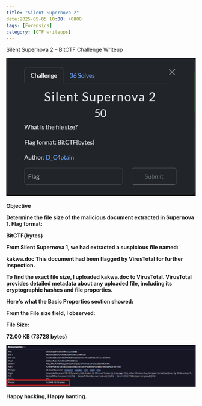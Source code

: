 ```yaml
---
title: "Silent Supernova 2"
date:2025-05-05 10:00: +0800
tags: [Forensics]
category: [CTF writeups]
---
```


Silent Supernova 2 – BitCTF Challenge Writeup


![supernova2](/assets/images/supernova2_description.png)

<b>Objective<b> 

Determine the file size of the malicious document extracted in Supernova 1.
Flag format:   
 
<b>BitCTF{bytes}<b>   

From Silent Supernova 1, we had extracted a suspicious file named:    

<b>kakwa.doc<b>
This document had been flagged by VirusTotal for further inspection.

To find the exact file size, I uploaded kakwa.doc to VirusTotal. VirusTotal provides detailed metadata about any uploaded file, including its cryptographic hashes and file properties.

Here's what the Basic Properties section showed:


From the File size field, I observed:

File Size:    

<b>72.00 KB (73728 bytes)<b>


![image size](/assets/images/supernova2_image_size.png)

Happy hacking, Happy hanting.
